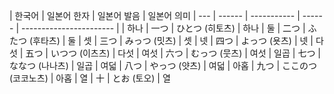 | 한국어 | 일본어 한자 | 일본어 발음      | 일본어 의미
| --- | ------ | ----------- | ------ | ----------------------- |
| 하나  | 一つ     | ひとつ (히토츠)   | 하나 
| 둘   | 二つ     | ふたつ (후타츠)   | 둘 
| 셋   | 三つ     | みっつ (밋츠)    | 셋
| 넷   | 四つ     | よっつ (욧츠)    | 넷
| 다섯  | 五つ     | いつつ (이츠츠)   | 다섯
| 여섯  | 六つ     | むっつ (뭇츠)    | 여섯
| 일곱  | 七つ     | ななつ (나나츠)   | 일곱
| 여덟  | 八つ     | やっつ (얏츠)    | 여덟 
| 아홉  | 九つ     | ここのつ (코코노츠) | 아홉 
| 열   | 十      | とお (토오)     | 열 

